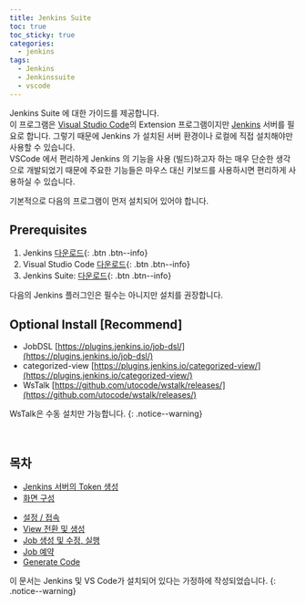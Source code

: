 ```yaml
---
title: Jenkins Suite
toc: true
toc_sticky: true
categories:
  - jenkins
tags:
  - Jenkins
  - Jenkinssuite
  - vscode
---
```


Jenkins Suite 에 대한 가이드를 제공합니다. <br />
이 프로그램은 [Visual Studio Code](https://code.visualstudio.com/)의 Extension 프로그램이지만 [Jenkins](https://www.jenkins.io/) 서버를 필요로 합니다. 그렇기 때문에 Jenkins 가 설치된 서버 환경이나 로컬에 직접 설치해야만 사용할 수 있습니다. <br />
VSCode 에서 편리하게 Jenkins 의 기능을 사용 (빌드)하고자 하는 매우 단순한 생각으로 개발되었기 때문에 주요한 기능들은 마우스 대신 키보드를 사용하시면 편리하게 사용하실 수 있습니다.

기본적으로 다음의 프로그램이 먼저 설치되어 있어야 합니다.

## Prerequisites

1. Jenkins [다운로드](https://www.jenkins.io/download/){: .btn .btn--info}
2. Visual Studio Code [다운로드](https://code.visualstudio.com/Download){: .btn .btn--info}
3. Jenkins Suite: [다운로드](https://marketplace.visualstudio.com/items?itemName=utocode.jenkinssuite){: .btn .btn--info}

다음의 Jenkins 플러그인은 필수는 아니지만 설치를 권장합니다.

## Optional Install [Recommend]
- JobDSL [https://plugins.jenkins.io/job-dsl/](https://plugins.jenkins.io/job-dsl/)
- categorized-view [https://plugins.jenkins.io/categorized-view/](https://plugins.jenkins.io/categorized-view/)
- WsTalk [https://github.com/utocode/wstalk/releases/](https://github.com/utocode/wstalk/releases/)

WsTalk은 수동 설치만 가능합니다.
{: .notice--warning}

<br />

## 목차
* [Jenkins 서버의 Token 생성](../jenkins-10-token/)
* [화면 구성](../jenkinssuite-20-layout/)
- [설정 / 접속](../jenkinssuite-30-connection)
- [View 전환 및 생성](../jenkinssuite-40-view)
- [Job 생성 및 수정, 실행](../jenkinssuite-50-job)
- [Job 예약](../jenkinssuite-60-reservation)
- [Generate Code](../jenkinssuite-70-generate)

이 문서는 Jenkins 및 VS Code가 설치되어 있다는 가정하에 작성되었습니다.
{: .notice--warning}
